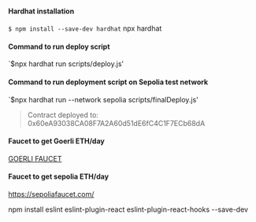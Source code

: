 #### Hardhat installation

`$ npm install --save-dev hardhat`
npx hardhat

#### Command to run deploy script
`$npx hardhat run scripts/deploy.js'

#### Command to run deployment script on Sepolia test network
`$npx hardhat run --network sepolia scripts/finalDeploy.js'

> Contract deployed to: 0x60eA93038CA08F7A2A60d51dE6fC4C1F7ECb68dA

#### Faucet to get Goerli ETH/day
[GOERLI FAUCET](https://goerlifaucet.com/)

#### Faucet to get sepolia ETH/day
https://sepoliafaucet.com/


npm install eslint eslint-plugin-react eslint-plugin-react-hooks --save-dev